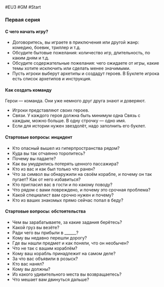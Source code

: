 #EU3 #GM #Start 

### Первая серия
#### С чего начать игру?
- Договоритесь, вы играете в приключения или другой жанр: комедию, боевик, триллер и т.д.
- Обсудите бытовые пожелания: количество игр, длительность, по каким дням и т.д.
- Обсудите содержательные пожелания: чего ожидаете от игры, какие темы хотите исключить или сделать менее значимыми.
- Пусть игроки выберут архетипы и создадут героев. В Буклете игрока есть список архетипов и инструкция.

#### Как создать команду
Герои — команда. Они уже немного друг друга знают и доверяют.
- Игроки представляют своих героев.
- Связи. У каждого героя должна быть минимум одна Связь с каждым, можно больше. В одну строчку — одно имя.
- Если для истории нужен звездолёт, надо заполнить его буклет.

#### Стартовые вопросы: инцидент
- Кто опасный вышел из гиперпространства рядом?
- Куда вы так отчаянно торопитесь?
- Почему вы падаете?
- Как вы умудрились потерять ценного пассажира?
- Кто из вас и как был только что ранен?
- Что за символ вы обнаружили на своём корабле, и почему он так пугает? Как от него избавиться?
- Кто пригласил вас в гости и по какому поводу?
- Что рядом с вами повреждено, и почему это срочная проблема?
- Какой специалист вам срочно нужен и почему?
- Кто из ваших знакомых прямо сейчас попал в беду?

#### Стартовые вопросы: обстоятельства
- Чем вы зарабатываете, за какие задания берётесь?
- Какой груз вы везёте?
- Ради чего вы прибыли в \_\_\_\_\_\_?
- Кому вы недавно перешли дорогу?
- Где вы нашли предмет и как поняли, что он необычен?
- Что не так с вашим кораблём?
- Кому ваш корабль принадлежит на самом деле?
- За что вас объявили в розыск?
- Кто вас нанял?
- Кому вы должны?
- Из какого удивительного места вы возвращаетесь?
- Что мешает вам двинуться дальше?

